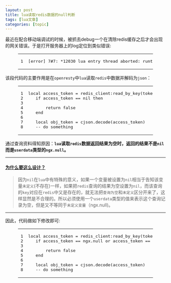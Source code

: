 ```yaml
---
layout: post
title: lua读取redis数据的null判断 
tags: [lua文章]
categories: [topic]
---
```

<p>最近在配合移动端调试的时候，被抓去debug一个在清除redis缓存之后才会出现的网关错误。于是打开服务器上的log定位到类似错误:</p>
<figure class="highlight plain"><table><tbody><tr><td class="gutter"><pre><span class="line">1</span><br/></pre></td><td class="code"><pre><span class="line">[error] 7#7: *12030 lua entry thread aborted: runtime error: /data/share/apps/lua/access_check.lua:133: bad argument #1 to &#39;decode&#39; (string expected, got userdata)</span><br/></pre></td></tr></tbody></table></figure>
<p>该段代码的主要作用是在<code>openresty</code>中<code>lua</code>读取<code>redis</code>中数据并解码为<code>json</code>：</p>
<figure class="highlight lua"><table><tbody><tr><td class="gutter"><pre><span class="line">1</span><br/><span class="line">2</span><br/><span class="line">3</span><br/><span class="line">4</span><br/><span class="line">5</span><br/><span class="line">6</span><br/><span class="line">7</span><br/><span class="line">8</span><br/></pre></td><td class="code"><pre><span class="line"><span class="keyword">local</span> access_token = redis_client:read_by_key(token_key)</span><br/><span class="line">   <span class="keyword">if</span> access_token == <span class="literal">nil</span> <span class="keyword">then</span></span><br/><span class="line">       </span><br/><span class="line">       <span class="keyword">return</span> <span class="literal">false</span></span><br/><span class="line">   <span class="keyword">end</span></span><br/><span class="line"></span><br/><span class="line">   <span class="keyword">local</span> obj_token = cjson.decode(access_token)</span><br/><span class="line">   <span class="comment">-- do something</span></span><br/></pre></td></tr></tbody></table></figure>
<p>通过查询资料得知原因：<strong><code>lua</code>读取<code>redis</code>数据返回结果为空时，返回的结果不是<code>nil</code>而是<code>userdata</code>类型的<code>ngx.null</code>。</strong></p>
<hr/>

<h4 id="为什么要这么设计？"><a href="#为什么要这么设计？" class="headerlink" title="为什么要这么设计？"></a><a href="https://github.com/openresty/lua-resty-redis/issues/90" target="_blank" rel="noopener noreferrer">为什么要这么设计？</a></h4><blockquote>
<p>因为<code>nil</code>在<code>lua</code>中有特殊的意义，如果一个变量被设置为<code>nil</code>相当于告知该变量<code>未定义</code>(不存在)一样，如果把<code>redis</code>查询的结果为空设置为<code>nil</code>，而该查询的<code>key</code>对应在<code>redis</code>中又是存在的，就无法把<code>查询为空</code>和<code>未定义</code>区分开来了，这样显然是不合理的。所以必须使用一个<code>userdata</code>类型的值来表示这个查询记录为空，但是又不等同于<code>未定义变量</code>（ngx.null)。</p>
</blockquote>
<hr/>
<p>因此，代码做如下修改即可:</p>
<figure class="highlight lua"><table><tbody><tr><td class="gutter"><pre><span class="line">1</span><br/><span class="line">2</span><br/><span class="line">3</span><br/><span class="line">4</span><br/><span class="line">5</span><br/><span class="line">6</span><br/><span class="line">7</span><br/><span class="line">8</span><br/></pre></td><td class="code"><pre><span class="line"><span class="keyword">local</span> access_token = redis_client:read_by_key(token_key)</span><br/><span class="line">   <span class="keyword">if</span> access_token == ngx.null <span class="keyword">or</span> access_token == <span class="literal">nil</span> <span class="keyword">then</span></span><br/><span class="line">       </span><br/><span class="line">       <span class="keyword">return</span> <span class="literal">false</span></span><br/><span class="line">   <span class="keyword">end</span></span><br/><span class="line"></span><br/><span class="line">   <span class="keyword">local</span> obj_token = cjson.decode(access_token)</span><br/><span class="line">   <span class="comment">-- do something</span></span><br/></pre></td></tr></tbody></table></figure>